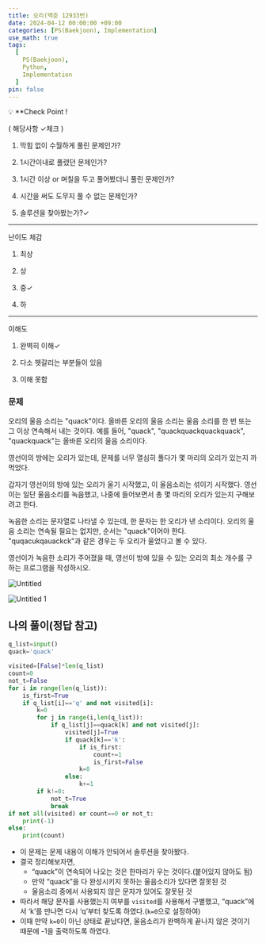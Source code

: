 ```yaml
---
title: 오리(백준 12933번)
date: 2024-04-12 00:00:00 +09:00
categories: [PS(Baekjoon), Implementation]
use_math: true
tags:
  [
    PS(Baekjoon),
    Python,
    Implementation
  ]
pin: false
---
```


💡 **Check Point !

( 해당사항 ✓체크 )

1. 막힘 없이 수월하게 풀린 문제인가? 

2. 1시간이내로 풀렸던 문제인가?

3. 1시간 이상 or 며칠을 두고 풀어봤더니 풀린 문제인가?

4. 시간을 써도 도무지 풀 수 없는 문제인가?

5. 솔루션을 찾아봤는가?✓

---

난이도 체감

1. 최상

2. 상

3. 중✓

4. 하

---

이해도

1. 완벽히 이해✓

2. 다소 헷갈리는 부분들이 있음

3. 이해 못함

### 문제

오리의 울음 소리는 "quack"이다. 올바른 오리의 울음 소리는 울음 소리를 한 번 또는 그 이상 연속해서 내는 것이다. 예를 들어, "quack", "quackquackquackquack", "quackquack"는 올바른 오리의 울음 소리이다.

영선이의 방에는 오리가 있는데, 문제를 너무 열심히 풀다가 몇 마리의 오리가 있는지 까먹었다.

갑자기 영선이의 방에 있는 오리가 울기 시작했고, 이 울음소리는 섞이기 시작했다. 영선이는 일단 울음소리를 녹음했고, 나중에 들어보면서 총 몇 마리의 오리가 있는지 구해보려고 한다.

녹음한 소리는 문자열로 나타낼 수 있는데, 한 문자는 한 오리가 낸 소리이다. 오리의 울음 소리는 연속될 필요는 없지만, 순서는 "quack"이어야 한다. "quqacukqauackck"과 같은 경우는 두 오리가 울었다고 볼 수 있다.

영선이가 녹음한 소리가 주어졌을 때, 영선이 방에 있을 수 있는 오리의 최소 개수를 구하는 프로그램을 작성하시오.

![Untitled](https://github.com/gihuni99/gihuni99.github.io/assets/90080065/fa461339-788a-4352-a2b1-af370903bd06)

![Untitled 1](https://github.com/gihuni99/gihuni99.github.io/assets/90080065/fff99f19-fa18-4b36-a4e6-f8bce952004a)

## 나의 풀이(정답 참고)

```python
q_list=input()
quack='quack'

visited=[False]*len(q_list)
count=0
not_t=False
for i in range(len(q_list)):
    is_first=True
    if q_list[i]=='q' and not visited[i]:
        k=0
        for j in range(i,len(q_list)):
            if q_list[j]==quack[k] and not visited[j]:
                visited[j]=True
                if quack[k]=='k':
                    if is_first:
                        count+=1
                        is_first=False
                    k=0
                else:
                    k+=1
        if k!=0:
            not_t=True
            break
if not all(visited) or count==0 or not_t:
    print(-1)
else:
    print(count)
```

- 이 문제는 문제 내용이 이해가 안되어서 솔루션을 찾아봤다.
- 결국 정리해보자면,
    - “quack”이 연속되어 나오는 것은 한마리가 우는 것이다.(붙어있지 않아도 됨)
    - 만약 “quack”을 다 완성시키지 못하는 울음소리가 있다면 잘못된 것
    - 울음소리 중에서 사용되지 않은 문자가 있어도 잘못된 것
- 따라서 해당 문자를 사용했는지 여부를 `visited`를 사용해서 구별했고, “quack”에서 ‘k’를 만나면 다시 ‘q’부터 찾도록 하였다.(`k=0`으로 설정하여)
- 이때 만약 `k=0`이 아닌 상태로 끝났다면, 울음소리가 완벽하게 끝나지 않은 것이기 때문에 -1을 출력하도록 하였다.